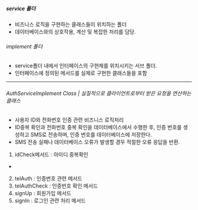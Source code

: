 ##### service 폴더
- 비즈니스 로직을 구현하는 클래스들이 위치하는 폴더
- 데이터베이스와의 상호작용, 계산 및 복잡한 처리를 담당.

######  implement 폴더
- service폴더 내에서 인터페이스의 구현체를 위치시키는 서브 폴더.
- 인터페이스에 정의된 메서드를 실제로 구현한 클래스들을 포함

---
###### AuthServiceImplement Class | 실질적으로 클라이언트로부터 받은 요청을 연산하는 클래스
- 사용자 ID와 전화번호 인증 관련 비즈니스 로직처리
- ID중복 확인과 전화번호 중복 확인을 데이터베이스에서 수행한 후, 인증 번호를 생성하고 SMS로 전송하며, 인증 번호를 데이터베이스에 저장한다.
- SMS 전송 실패나 데이터베이스 오류가 발생할 경우 적절한 오류 응답을 반환.
1. idCheck메서드 : 아이디 중복확인
- 
2. telAuth : 인증번호 관련 메서드
3. telAuthCheck : 인증번호 확인 메서드
4. signUp : 회원가입 메서드
5. signIn : 로그인 관련 처리 메서드
